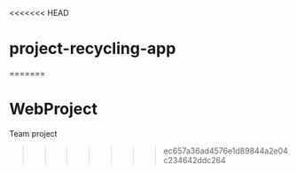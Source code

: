 <<<<<<< HEAD
# project-recycling-app
=======
# WebProject
Team project
>>>>>>> ec657a36ad4576e1d89844a2e04c234642ddc264
